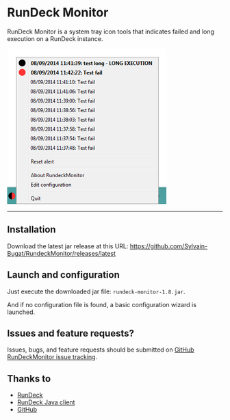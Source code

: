 # RunDeck Monitor

RunDeck Monitor is a system tray icon tools that indicates failed and long execution on a RunDeck instance.

![RunDeckMonitor screenshot](https://raw.githubusercontent.com/Sylvain-Bugat/RundeckMonitor/master/Screenshot.png)

***

## Installation

Download the latest jar release at this URL: https://github.com/Sylvain-Bugat/RundeckMonitor/releases/latest

## Launch and configuration

Just execute the downloaded jar file: `rundeck-monitor-1.8.jar`.

And if no configuration file is found, a basic configuration wizard is launched.

## Issues and feature requests?

Issues, bugs, and feature requests should be submitted on [GitHub RunDeckMonitor issue tracking](https://github.com/Sylvain-Bugat/RundeckMonitor/issues).

## Thanks to

* [RunDeck](https://rundeck.org)
* [RunDeck Java client](http://rundeck.github.io/rundeck-api-java-client/)
* [GitHub](https://github.com)

